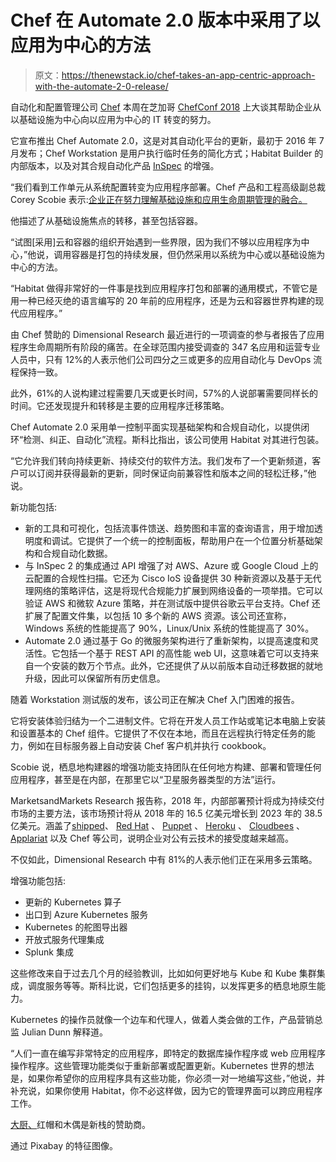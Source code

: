 # Chef 在 Automate 2.0 版本中采用了以应用为中心的方法

> 原文：<https://thenewstack.io/chef-takes-an-app-centric-approach-with-the-automate-2-0-release/>

自动化和配置管理公司 [Chef](https://www.chef.io/) 本周在芝加哥 [ChefConf 2018](http://chefconf.chef.io/) 上大谈其帮助企业从以基础设施为中心向以应用为中心的 IT 转变的努力。

它宣布推出 Chef Automate 2.0，这是对其自动化平台的更新，最初于 2016 年 7 月发布；Chef Workstation 是用户执行临时任务的简化方式；Habitat Builder 的内部版本，以及对其合规自动化产品 [InSpec](https://thenewstack.io/chef-bulks-security-compliance-automation-cloud/) 的增强。

“我们看到工作单元从系统配置转变为应用程序部署。Chef 产品和工程高级副总裁 Corey Scobie 表示:[企业正在努力理解基础设施和应用生命周期管理的融合。](https://www.linkedin.com/in/coreyscobie/)

他描述了从基础设施焦点的转移，甚至包括容器。

“试图[采用]云和容器的组织开始遇到一些界限，因为我们不够以应用程序为中心，”他说，调用容器是打包的持续发展，但仍然采用以系统为中心或以基础设施为中心的方法。

“Habitat 做得非常好的一件事是找到应用程序打包和部署的通用模式，不管它是用一种已经灭绝的语言编写的 20 年前的应用程序，还是为云和容器世界构建的现代应用程序。”

由 Chef 赞助的 Dimensional Research 最近进行的一项调查的参与者报告了应用程序生命周期所有阶段的痛苦。在全球范围内接受调查的 347 名应用和运营专业人员中，只有 12%的人表示他们公司四分之三或更多的应用自动化与 DevOps 流程保持一致。

此外，61%的人说构建过程需要几天或更长时间，57%的人说部署需要同样长的时间。它还发现提升和转移是主要的应用程序迁移策略。

Chef Automate 2.0 采用单一控制平面实现基础架构和合规自动化，以提供闭环“检测、纠正、自动化”流程。斯科比指出，该公司使用 Habitat 对其进行包装。

“它允许我们转向持续更新、持续交付的软件方法。我们发布了一个更新频道，客户可以订阅并获得最新的更新，同时保证向前兼容性和版本之间的轻松迁移，”他说。

新功能包括:

*   新的工具和可视化，包括流事件馈送、趋势图和丰富的查询语言，用于增加透明度和调试。它提供了一个统一的控制面板，帮助用户在一个位置分析基础架构和合规自动化数据。
*   与 InSpec 2 的集成通过 API 增强了对 AWS、Azure 或 Google Cloud 上的云配置的合规性扫描。它还为 Cisco IoS 设备提供 30 种新资源以及基于无代理网络的策略评估，这是将现代合规能力扩展到网络设备的一项举措。它可以验证 AWS 和微软 Azure 策略，并在测试版中提供谷歌云平台支持。Chef 还扩展了配置文件集，以包括 10 多个新的 AWS 资源。该公司还宣称，Windows 系统的性能提高了 90%，Linux/Unix 系统的性能提高了 30%。
*   Automate 2.0 通过基于 Go 的微服务架构进行了重新架构，以提高速度和灵活性。它包括一个基于 REST API 的高性能 web UI，这意味着它可以支持来自一个安装的数万个节点。此外，它还提供了从以前版本自动迁移数据的就地升级，因此可以保留所有历史信息。

随着 Workstation 测试版的发布，该公司正在解决 Chef 入门困难的报告。

它将安装体验归结为一个二进制文件。它将在开发人员工作站或笔记本电脑上安装和设置基本的 Chef 组件。它提供了不仅在本地，而且在远程执行特定任务的能力，例如在目标服务器上自动安装 Chef 客户机并执行 cookbook。

Scobie 说，栖息地构建器的增强功能支持团队在任何地方构建、部署和管理任何应用程序，甚至是在内部，在那里它以“卫星服务器类型的方法”运行。

MarketsandMarkets Research 报告称，2018 年，内部部署预计将成为持续交付市场的主要方法，该市场预计将从 2018 年的 16.5 亿美元增长到 2023 年的 38.5 亿美元。涵盖了[shipped](https://thenewstack.io/shippable-server-offers-new-features-enterprise/)、 [Red Hat](https://thenewstack.io/red-hat-releases-a-framework-to-easily-package-applications-for-kubernetes/) 、 [Puppet](https://thenewstack.io/puppet-will-extend-infrastructure-automation-capabilities-distelli-acquisition/) 、 [Heroku](https://thenewstack.io/heroku-officially-embraces-cicd-automating-staging-github/) 、 [Cloudbees](https://thenewstack.io/jenkins-based-cloudbees-acquires-codeship-fill-ci-cd-portfolio/) 、 [Applariat](https://thenewstack.io/applariat-provides-fly-container-reconfiguration/) 以及 Chef 等公司，说明企业对公有云技术的接受度越来越高。

不仅如此，Dimensional Research 中有 81%的人表示他们正在采用多云策略。

增强功能包括:

*   更新的 Kubernetes 算子
*   出口到 Azure Kubernetes 服务
*   Kubernetes 的舵图导出器
*   开放式服务代理集成
*   Splunk 集成

这些修改来自于过去几个月的经验教训，比如如何更好地与 Kube 和 Kube 集群集成，调度服务等等。斯科比说，它们包括更多的挂钩，以发挥更多的栖息地原生能力。

Kubernetes 的操作员就像一个边车和代理人，做着人类会做的工作，产品营销总监 Julian Dunn 解释道。

“人们一直在编写非常特定的应用程序，即特定的数据库操作程序或 web 应用程序操作程序。这些管理功能类似于重新部署或配置更新。Kubernetes 世界的想法是，如果你希望你的应用程序具有这些功能，你必须一对一地编写这些，”他说，并补充说，如果你使用 Habitat，你不必这样做，因为它的管理界面可以跨应用程序工作。

[大厨、](https://www.chef.io/)红帽和木偶是新栈的赞助商。

通过 Pixabay 的特征图像。

<svg xmlns:xlink="http://www.w3.org/1999/xlink" viewBox="0 0 68 31" version="1.1"><title>Group</title> <desc>Created with Sketch.</desc></svg>